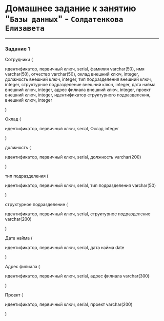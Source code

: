 # Домашнее задание к занятию "`Базы данных`" - `Солдатенкова Елизавета`

---

### Задание 1


Сотрудники (

идентификатор, первичный ключ, serial,
фамилия     varchar(50),
имя         varchar(50),
отчество    varchar(50),
оклад        внешний ключ, integer,
должность     внешний ключ, integer,
тип подразделения   внешний ключ, integer,
структурное подразделение   внешний ключ, integer,
дата найма  внешний ключ, integer,
адрес филиала   внешний ключ, integer,
проект  внешний ключ, integer,
идентификатор структурного подразделения, внешний ключ, integer

)


Оклад   (

идентификатор, первичный ключ, serial,
Оклад   integer

)


должность (

идентификатор, первичный ключ, serial,
должность   varchar(200)

)


тип подразделения (

идентификатор, первичный ключ, serial,
тип подразделения   varchar(50)

)


структурное подразделение   (

идентификатор, первичный ключ, serial,
структурное подразделение   varchar(200)

)


Дата найма  (

идентификатор, первичный ключ, serial,
дата найма  date

)


Адрес филиала   (

идентификатор, первичный ключ, serial,
адрес филиала   varchar(300)

)


Проект  (

идентификатор, первичный ключ, serial,
проект varchar(200)

)